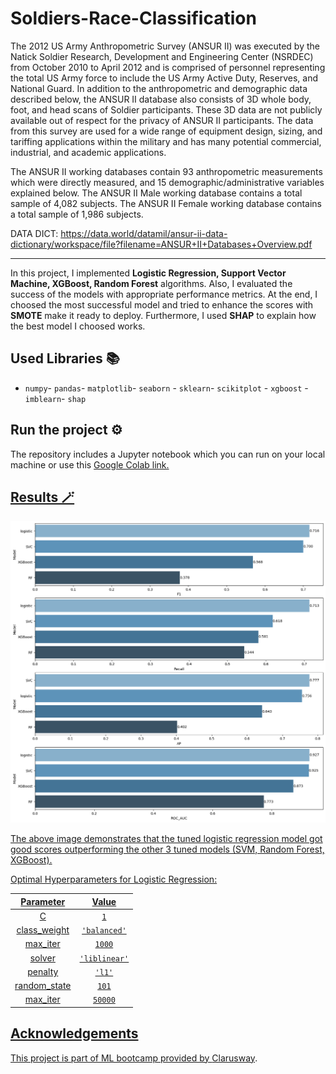 # Soldiers-Race-Classification 

<p>The 2012 US Army Anthropometric Survey (ANSUR II) was executed by the Natick Soldier Research, Development and Engineering Center (NSRDEC) from October 2010 to April 2012 and is comprised of personnel representing the total US Army force to include the US Army Active Duty, Reserves, and National Guard. In addition to the anthropometric and demographic data described below, the ANSUR II database also consists of 3D whole body, foot, and head scans of Soldier participants. These 3D data are not publicly available out of respect for the privacy of ANSUR II participants. The data from this survey are used for a wide range of equipment design, sizing, and tariffing applications within the military and has many potential commercial, industrial, and academic applications.</p>

<p>The ANSUR II working databases contain 93 anthropometric measurements which were directly measured, and 15 demographic/administrative variables explained below. The ANSUR II Male working database contains a total sample of 4,082 subjects. The ANSUR II Female working database contains a total sample of 1,986 subjects.</p>

DATA DICT:
https://data.world/datamil/ansur-ii-data-dictionary/workspace/file?filename=ANSUR+II+Databases+Overview.pdf

---

<p>In this project, I implemented <b>Logistic Regression, Support Vector Machine, XGBoost, Random Forest</b> algorithms. Also, I evaluated the success of the models with appropriate performance metrics. At the end, I choosed the most successful model and tried to enhance the scores with <b>SMOTE</b> make it ready to deploy. Furthermore, I used <b>SHAP</b> to explain how the best model I choosed works.</p>

## Used Libraries 📚
- `numpy`- `pandas`- `matplotlib`- `seaborn` - `sklearn`- `scikitplot` - `xgboost` - `imblearn`- `shap`


## Run the project ⚙️
The repository includes a Jupyter notebook which you can run on your local machine or use this <a href="https://colab.research.google.com/drive/1KPlI8axdp3GSX3n58CyC6CRfuKLmIQRa?usp=sharing"> Google Colab link.


## Results 🪄
![Result](Result.png)

The above image demonstrates that the tuned logistic regression model got good scores outperforming the other 3 tuned models (SVM, Random Forest, XGBoost).

Optimal Hyperparameters for Logistic Regression:

| Parameter    | Value   |
| :---: | :---: |
| C   | `1`   |
| class_weight   | `'balanced'` |
| max_iter   | `1000` |
| solver   | `'liblinear'` |
| penalty   | `'l1'` |
| random_state   | `101` |
| max_iter   | `50000` |

## Acknowledgements
This project is part of ML bootcamp provided by <a href="https://clarusway.com/"> Clarusway</a>.


